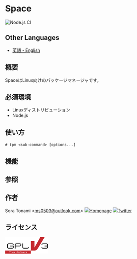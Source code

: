 # Space

![Node.js CI](https://github.com/ms0503/space/actions/workflows/node.js.yml/badge.svg)

## Other Languages
- [英語 - English](https://github.com/ms0503/space/blob/master/README.en.md)

## 概要
SpaceはLinux向けのパッケージマネージャです。

## 必須環境
- Linuxディストリビューション
- Node.js

## 使い方
`# tpm <sub-command> [options...]`

## 機能

## 参照

## 作者
Sora Tonami &lt;ms0503@outlook.com&gt;
<img src="https://forum.ngri.jp/res/logo.png" height="15" />[Homepage](https://www.ngri.jp/)
<img src="https://abs.twimg.com/favicons/twitter.ico" height="15" />[Twitter](https://twitter.com/ms0503_/)

## ライセンス
<a href="https://www.gnu.org/licenses/gpl-3.0.html">![png](https://github.com/ms0503/space/blob/master/resources/license-logos-by-christian-candena-cc-by.png)</a>

